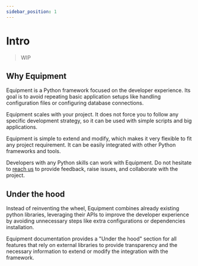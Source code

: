 ```yaml
---
sidebar_position: 1
---
```


# Intro

> WIP

## Why Equipment

Equipment is a Python framework focused on the developer experience. Its goal is to avoid repeating basic application setups like handling configuration files or configuring database connections.

Equipment scales with your project. It does not force you to follow any specific development strategy, so it can be used with simple scripts and big applications.

Equipment is simple to extend and modify, which makes it very flexible to fit any project requirement. It can be easily integrated with other Python frameworks and tools.

Developers with any Python skills can work with Equipment. Do not hesitate to [reach us](https://github.com/rogervila/equipment/discussions) to provide feedback, raise issues, and collaborate with the project.


## Under the hood

Instead of reinventing the wheel, Equipment combines already existing python libraries, leveraging their APIs to improve the developer experience by avoiding unnecessary steps like extra configurations or dependencies installation.

Equipment documentation provides a "Under the hood" section for all features that rely on external libraries to provide transparency and the necessary information to extend or modify the integration with the framework.
